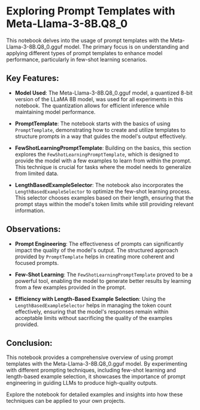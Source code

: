 # Exploring Prompt Templates with Meta-Llama-3-8B.Q8_0

This notebook delves into the usage of prompt templates with the Meta-Llama-3-8B.Q8_0.gguf model. The primary focus is on understanding and applying different types of prompt templates to enhance model performance, particularly in few-shot learning scenarios.

## Key Features:
- **Model Used**: The Meta-Llama-3-8B.Q8_0.gguf model, a quantized 8-bit version of the LLaMA 8B model, was used for all experiments in this notebook. The quantization allows for efficient inference while maintaining model performance.

- **PromptTemplate**: The notebook starts with the basics of using `PromptTemplate`, demonstrating how to create and utilize templates to structure prompts in a way that guides the model's output effectively.

- **FewShotLearningPromptTemplate**: Building on the basics, this section explores the `FewShotLearningPromptTemplate`, which is designed to provide the model with a few examples to learn from within the prompt. This technique is crucial for tasks where the model needs to generalize from limited data.

- **LengthBasedExampleSelector**: The notebook also incorporates the `LengthBasedExampleSelector` to optimize the few-shot learning process. This selector chooses examples based on their length, ensuring that the prompt stays within the model's token limits while still providing relevant information.

## Observations:
- **Prompt Engineering**: The effectiveness of prompts can significantly impact the quality of the model's output. The structured approach provided by `PromptTemplate` helps in creating more coherent and focused prompts.

- **Few-Shot Learning**: The `FewShotLearningPromptTemplate` proved to be a powerful tool, enabling the model to generate better results by learning from a few examples provided in the prompt.

- **Efficiency with Length-Based Example Selection**: Using the `LengthBasedExampleSelector` helps in managing the token count effectively, ensuring that the model's responses remain within acceptable limits without sacrificing the quality of the examples provided.

## Conclusion:
This notebook provides a comprehensive overview of using prompt templates with the Meta-Llama-3-8B.Q8_0.gguf model. By experimenting with different prompting techniques, including few-shot learning and length-based example selection, it showcases the importance of prompt engineering in guiding LLMs to produce high-quality outputs.

Explore the notebook for detailed examples and insights into how these techniques can be applied to your own projects.

